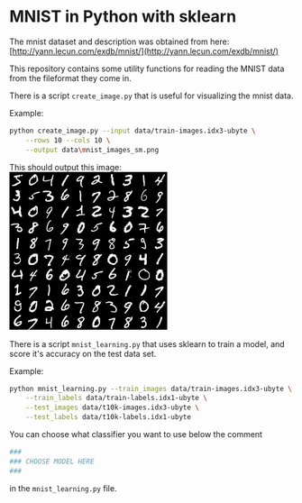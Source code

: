 # MNIST in Python with sklearn

The mnist dataset and description was obtained from here:
[http://yann.lecun.com/exdb/mnist/](http://yann.lecun.com/exdb/mnist/)

This repository contains some utility functions for reading the MNIST data from
the fileformat they come in.

There is a script `create_image.py` that is useful for visualizing the mnist data.

Example:  
```bash
python create_image.py --input data/train-images.idx3-ubyte \
    --rows 10 --cols 10 \
    --output data\mnist_images_sm.png
```

This should output this image:  
![MNIST Images](data/mnist_images_sm.png)

There is a script `mnist_learning.py` that uses sklearn to train a model, and
score it's accuracy on the test data set.

Example:  
```bash
python mnist_learning.py --train_images data/train-images.idx3-ubyte \
    --train_labels data/train-labels.idx1-ubyte \
    --test_images data/t10k-images.idx3-ubyte \
    --test_labels data/t10k-labels.idx1-ubyte
```

You can choose what classifier you want to use below the comment  
```python
###
### CHOOSE MODEL HERE
###
```  
in the `mnist_learning.py` file.